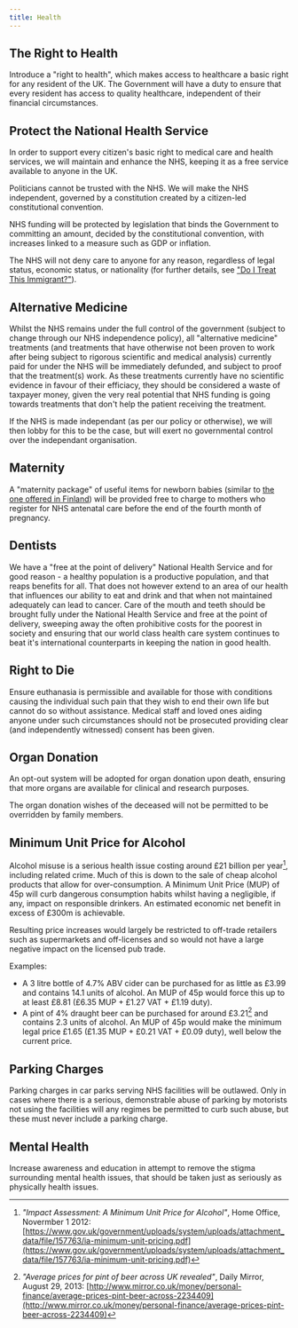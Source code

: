 ```yaml
---
title: Health
---
```


## The Right to Health

Introduce a "right to health", which makes access to healthcare a basic right for any resident of the UK. The Government will have a duty to ensure that every resident has access to quality healthcare, independent of their financial circumstances.

## Protect the National Health Service

In order to support every citizen's basic right to medical care and health services, we will maintain and enhance the NHS, keeping it as a free service available to anyone in the UK.

Politicians cannot be trusted with the NHS. We will make the NHS independent, governed by a constitution created by a citizen-led constitutional convention.

NHS funding will be protected by legislation that binds the Government to committing an amount, decided by the constitutional convention, with increases linked to a measure such as GDP or inflation.

The NHS will not deny care to anyone for any reason, regardless of legal status, economic status, or nationality (for further details, see ["Do I Treat This Immigrant?"](http://doitreatthisimmigrant.com/)).

## Alternative Medicine

Whilst the NHS remains under the full control of the government (subject to change through our NHS independence policy), all "alternative medicine" treatments (and treatments that have otherwise not been proven to work after being subject to rigorous scientific and medical analysis) currently paid for under the NHS will be immediately defunded, and subject to proof that the treatment(s) work. As these treatments currently have no scientific evidence in favour of their efficiacy, they should be considered a waste of taxpayer money, given the very real potential that NHS funding is going towards treatments that don't help the patient receiving the treatment.

If the NHS is made independant (as per our policy or otherwise), we will then lobby for this to be the case, but will exert no governmental control over the independant organisation.

## Maternity

A "maternity package" of useful items for newborn babies (similar to [the one offered in Finland](http://www.kela.fi/web/en/maternitypackage)) will be provided free to charge to mothers who register for NHS antenatal care before the end of the fourth month of pregnancy.

## Dentists

We have a "free at the point of delivery" National Health Service and for good reason - a healthy population is a productive population, and that reaps benefits for all. That does not however extend to an area of our health that influences our ability to eat and drink and that when not maintained adequately can lead to cancer.
Care of the mouth and teeth should be brought fully under the National Health Service and free at the point of delivery, sweeping away the often prohibitive costs for the poorest in society and ensuring that our world class health care system continues to beat it's international counterparts in keeping the nation in good health.

## Right to Die

Ensure euthanasia is permissible and available for those with conditions causing the individual such pain that they wish to end their own life but cannot do so without assistance. Medical staff and loved ones aiding anyone under such circumstances should not be prosecuted providing clear (and independently witnessed) consent has been given.

## Organ Donation

An opt-out system will be adopted for organ donation upon death, ensuring that more organs are available for clinical and research purposes.

The organ donation wishes of the deceased will not be permitted to be overridden by family members.

## Minimum Unit Price for Alcohol

Alcohol misuse is a serious health issue costing around £21 billion per year[^alcohol-impact], including related crime. Much of this is down to the sale of cheap alcohol products that allow for over-consumption. A Minimum Unit Price (MUP) of 45p will curb dangerous consumption habits whilst having a negligible, if any, impact on responsible drinkers. An estimated economic net benefit in excess of £300m is achievable.

[^alcohol-impact]: *"Impact Assessment: A Minimum Unit Price for Alcohol"*, Home Office, Novermber 1 2012:  [https://www.gov.uk/government/uploads/system/uploads/attachment_data/file/157763/ia-minimum-unit-pricing.pdf](https://www.gov.uk/government/uploads/system/uploads/attachment_data/file/157763/ia-minimum-unit-pricing.pdf)

Resulting price increases would largely be restricted to off-trade retailers such as supermarkets and off-licenses and so would not have a large negative impact on the licensed pub trade.

Examples:

 * A 3 litre bottle of 4.7% ABV cider can be purchased for as little as £3.99 and contains 14.1 units of alcohol. An MUP of 45p would force this up to at least £8.81 (£6.35 MUP + £1.27 VAT + £1.19 duty).
 * A pint of 4% draught beer can be purchased for around £3.21[^beer-prices] and contains 2.3 units of alcohol. An MUP of 45p would make the minimum legal price £1.65 (£1.35 MUP + £0.21 VAT + £0.09 duty), well below the current price.

 [^beer-prices]: *"Average prices for pint of beer across UK revealed"*, Daily Mirror, August 29, 2013: [http://www.mirror.co.uk/money/personal-finance/average-prices-pint-beer-across-2234409](http://www.mirror.co.uk/money/personal-finance/average-prices-pint-beer-across-2234409)

## Parking Charges

Parking charges in car parks serving NHS facilities will be outlawed. Only in cases where there is a serious, demonstrable abuse of parking by motorists not using the facilities will any regimes be permitted to curb such abuse, but these must never include a parking charge.

## Mental Health
Increase awareness and education in attempt to remove the stigma surrounding mental health issues, that should be taken just as seriously as physically health issues.

